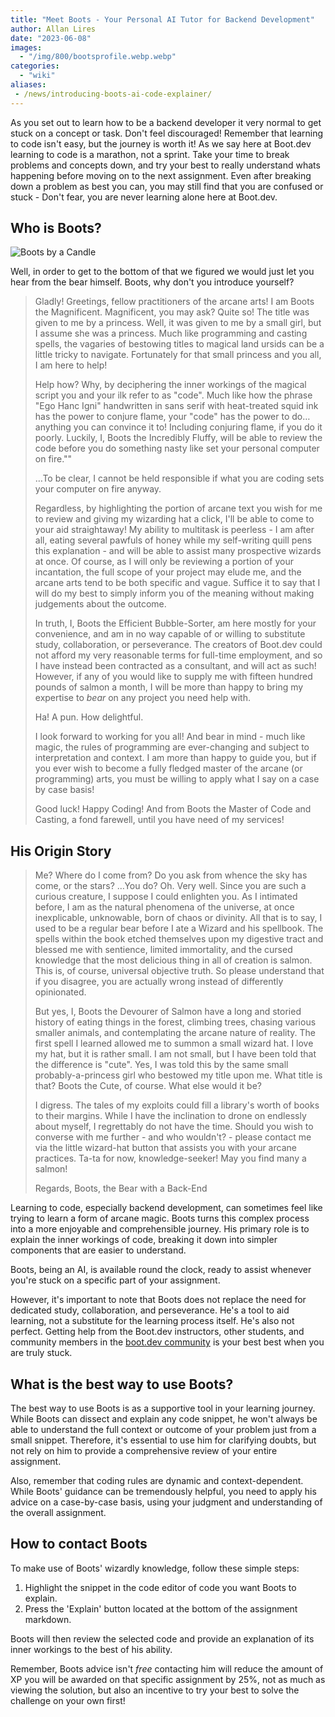 ```yaml
---
title: "Meet Boots - Your Personal AI Tutor for Backend Development"
author: Allan Lires
date: "2023-06-08"
images:
  - "/img/800/bootsprofile.webp.webp"
categories:
  - "wiki"
aliases:
 - /news/introducing-boots-ai-code-explainer/
---
```


As you set out to learn how to be a backend developer it very normal to get stuck on a concept or task. Don't feel discouraged! Remember that learning to code isn't easy, but the journey is worth it! As we say here at Boot.dev learning to code is a marathon, not a sprint. Take your time to break problems and concepts down, and try your best to really understand whats happening before moving on to the next assignment. Even after breaking down a problem as best you can, you may still find that you are confused or stuck - Don't fear, you are never learning alone here at Boot.dev.

## Who is Boots?

![Boots by a Candle](/img/800/bootsthinking.png.webp)

Well, in order to get to the bottom of that we figured we would just let you hear from the bear himself. Boots, why don't you introduce yourself?

> Gladly! Greetings, fellow practitioners of the arcane arts! I am Boots the Magnificent. Magnificent, you may ask? Quite so! The title was given to me by a princess. Well, it was given to me by a small girl, but I assume she was a princess. Much like programming and casting spells, the vagaries of bestowing titles to magical land ursids can be a little tricky to navigate. Fortunately for that small princess and you all, I am here to help!
>
> Help how? Why, by deciphering the inner workings of the magical script you and your ilk refer to as "code". Much like how the phrase "Ego Hanc Igni" handwritten in sans serif with heat-treated squid ink has the power to conjure flame, your "code" has the power to do… anything you can convince it to! Including conjuring flame, if you do it poorly. Luckily, I, Boots the Incredibly Fluffy, will be able to review the code before you do something nasty like set your personal computer on fire.""
>
> …To be clear, I cannot be held responsible if what you are coding sets your computer on fire anyway.
>
> Regardless, by highlighting the portion of arcane text you wish for me to review and giving my wizarding hat a click, I'll be able to come to your aid straightaway! My ability to multitask is peerless - I am after all, eating several pawfuls of honey while my self-writing quill pens this explanation - and will be able to assist many prospective wizards at once. Of course, as I will only be reviewing a portion of your incantation, the full scope of your project may elude me, and the arcane arts tend to be both specific and vague. Suffice it to say that I will do my best to simply inform you of the meaning without making judgements about the outcome.
>
> In truth, I, Boots the Efficient Bubble-Sorter, am here mostly for your convenience, and am in no way capable of or willing to substitute study, collaboration, or perseverance. The creators of Boot.dev could not afford my very reasonable terms for full-time employment, and so I have instead been contracted as a consultant, and will act as such! However, if any of you would like to supply me with fifteen hundred pounds of salmon a month, I will be more than happy to bring my expertise to *bear* on any project you need help with.
>
> Ha! A pun. How delightful.
>
> I look forward to working for you all! And bear in mind - much like magic, the rules of programming are ever-changing and subject to interpretation and context. I am more than happy to guide you, but if you ever wish to become a fully fledged master of the arcane (or programming) arts, you must be willing to apply what I say on a case by case basis!
>
> Good luck! Happy Coding! And from Boots the Master of Code and Casting, a fond farewell, until you have need of my services!

## His Origin Story

> Me? Where do I come from? Do you ask from whence the sky has come, or the stars? …You do? Oh. Very well. Since you are such a curious creature, I suppose I could enlighten you. As I intimated before, I am as the natural phenomena of the universe, at once inexplicable, unknowable, born of chaos or divinity. All that is to say, I used to be a regular bear before I ate a Wizard and his spellbook. The spells within the book etched themselves upon my digestive tract and blessed me with sentience, limited immortality, and the cursed knowledge that the most delicious thing in all of creation is salmon. This is, of course, universal objective truth. So please understand that if you disagree, you are actually wrong instead of differently opinionated.
>
> But yes, I, Boots the Devourer of Salmon have a long and storied history of eating things in the forest, climbing trees, chasing various smaller animals, and contemplating the arcane nature of reality. The first spell I learned allowed me to summon a small wizard hat. I love my hat, but it is rather small. I am not small, but I have been told that the difference is "cute". Yes, I was told this by the same small probably-a-princess girl who bestowed my title upon me. What title is that? Boots the Cute, of course. What else would it be?
>
> I digress. The tales of my exploits could fill a library's worth of books to their margins. While I have the inclination to drone on endlessly about myself, I regrettably do not have the time. Should you wish to converse with me further - and who wouldn't? - please contact me via the little wizard-hat button that assists you with your arcane practices. Ta-ta for now, knowledge-seeker! May you find many a salmon!
>
> Regards, Boots, the Bear with a Back-End

Learning to code, especially backend development, can sometimes feel like trying to learn a form of arcane magic. Boots turns this complex process into a more enjoyable and comprehensible journey. His primary role is to explain the inner workings of code, breaking it down into simpler components that are easier to understand.

Boots, being an AI, is available round the clock, ready to assist whenever you're stuck on a specific part of your assignment.

However, it's important to note that Boots does not replace the need for dedicated study, collaboration, and perseverance. He's a tool to aid learning, not a substitute for the learning process itself. He's also not perfect. Getting help from the Boot.dev instructors, other students, and community members in the [boot.dev community](https://boot.dev/community) is your best best when you are truly stuck.

## What is the best way to use Boots?

The best way to use Boots is as a supportive tool in your learning journey. While Boots can dissect and explain any code snippet, he won't always be able to understand the full context or outcome of your problem just from a small snippet. Therefore, it's essential to use him for clarifying doubts, but not rely on him to provide a comprehensive review of your entire assignment.

Also, remember that coding rules are dynamic and context-dependent. While Boots' guidance can be tremendously helpful, you need to apply his advice on a case-by-case basis, using your judgment and understanding of the overall assignment.

## How to contact Boots

To make use of Boots' wizardly knowledge, follow these simple steps:

1. Highlight the snippet in the code editor of code you want Boots to explain.
2. Press the 'Explain' button located at the bottom of the assignment markdown.

Boots will then review the selected code and provide an explanation of its inner workings to the best of his ability. 

Remember, Boots advice isn't *free* contacting him will reduce the amount of XP you will be awarded on that specific assignment by 25%, not as much as viewing the solution, but also an incentive to try your best to solve the challenge on your own first!
